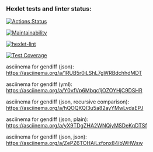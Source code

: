 ### Hexlet tests and linter status:
[![Actions Status](https://github.com/AlexanderIzmailov/python-project-lvl2/workflows/hexlet-check/badge.svg)](https://github.com/AlexanderIzmailov/python-project-lvl2/actions)

[![Maintainability](https://api.codeclimate.com/v1/badges/d3d1e5a44025dd40e4bf/maintainability)](https://codeclimate.com/github/AlexanderIzmailov/python-project-lvl2/maintainability)

[![hexlet-lint](https://github.com/AlexanderIzmailov/python-project-lvl2/workflows/hexlet-lint/badge.svg)](https://github.com/AlexanderIzmailov/python-project-lvl2/actions/workflows/hexlet-lint.yml)

[![Test Coverage](https://api.codeclimate.com/v1/badges/d3d1e5a44025dd40e4bf/test_coverage)](https://codeclimate.com/github/AlexanderIzmailov/python-project-lvl2/test_coverage)

asciinema for gendiff (json): https://asciinema.org/a/1RUB5r0iLShL7gWRBdchhdMDT

asciinema for gendiff (yml): https://asciinema.org/a/Y0vfVp6Mbqc1jOZOYHjC9DSHR

asciinema for gendiff (json, recursive comparison): https://asciinema.org/a/hQOQKQI3u5a82ayYMwLvdaEPJ

asciinema for gendiff (json, plain): https://asciinema.org/a/yX9TDgZHA2WNQiyMSDeKqDTSf

asciinema for gendiff (json, json): https://asciinema.org/a/ZePZ6TOHAiLzfonx84ibWHWsw